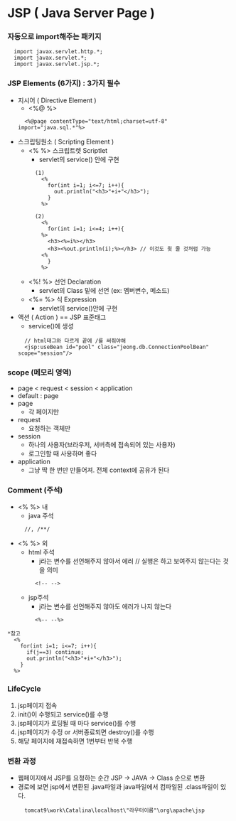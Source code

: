 # JSP ( Java Server Page )

### 자동으로 import해주는 패키지
  ```
    import javax.servlet.http.*;
    import javax.servlet.*;
    import javax.servlet.jsp.*;
  ```

### JSP Elements (6가지) : 3가지 필수
  - 지시어 ( Directive Element )
    - <%@ %>
    ```
      <%@page contentType="text/html;charset=utf-8" import="java.sql.*"%>
    ```
  - 스크립팅원소 ( Scripting Element )
    - <% %> 스크립트렛 Scriptlet
      - servlet의 service() 안에 구현
      ```
        (1)
          <% 
            for(int i=1; i<=7; i++){
              out.println("<h3>"+i+"</h3>");
            }
          %>
      
        (2)
          <%
            for(int i=1; i<=4; i++){
          %>
            <h3><%=i%></h3>
            <h3><%out.println(i);%></h3> // 이것도 윗 줄 것처럼 가능
          <%
            }		
          %>
      ```
    - <%! %> 선언 Declaration
      - servlet의 Class 밑에 선언 (ex: 멤버변수, 메소드)
    - <%= %> 식 Expression
      - servlet의 service()안에 구현
  - 액션 ( Action ) == JSP 표준태그
    - service()에 생성
    ```
      // html태그와 다르게 끝에 /를 써줘야해
      <jsp:useBean id="pool" class="jeong.db.ConnectionPoolBean" scope="session"/>
    ```

### scope (메모리 영역)
  - page < request < session < application
  - default : page
  - page
    - 각 페이지만
  - request
    - 요청하는 객체만
  - session
    - 하나의 사용자(브라우저, 서버측에 접속되어 있는 사용자)
    - 로그인할 때 사용하며 좋다
  - application
    - 그냥 딱 한 번만 만들어져. 전체 context에 공유가 된다

### Comment (주석)
  - <% %> 내
    - java 주석
    ```
      //, /**/
    ```
  - <% %> 외
    - html 주석
      - j라는 변수를 선언해주지 않아서 에러 // 실행은 하고 보여주지 않는다는 것을 의미
      ```
        <!-- -->
      ```   
    - jsp주석
      - j라는 변수를 선언해주지 않아도 에러가 나지 않는다
      ```
        <%-- --%>
      ```
  ```
  *참고
    <%
      for(int i=1; i<=7; i++){
        if(j==3) continue;
        out.println("<h3>"+i+"</h3>");
      }
    %>
  ```

### LifeCycle
  1. jsp페이지 접속
  2. init()이 수행되고 service()를 수행
  3. jsp페이지가 로딩될 때 마다 service()를 수행
  4. jsp페이지가 수정 or 서버종료되면 destroy()를 수행
  5. 해당 페이지에 재접속하면 1번부터 반복 수행

### 변환 과정
  - 웹페이지에서 JSP를 요청하는 순간 JSP -> JAVA -> Class 순으로 변환
  - 경로에 보면 jsp에서 변환된 .java파일과 java파일에서 컴파일된 .class파일이 있다.
    ```
      tomcat9\work\Catalina\localhost\"라우터이름"\org\apache\jsp
    ```
